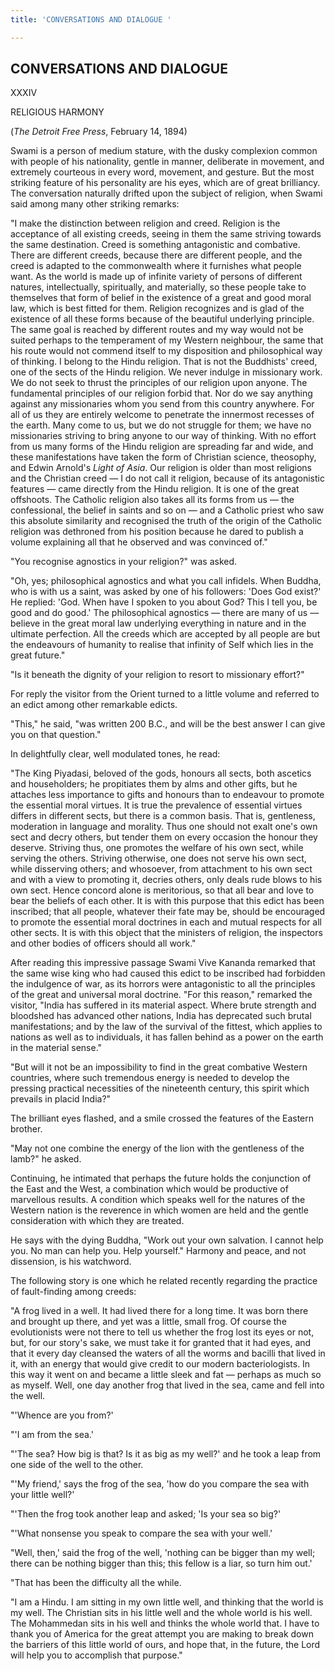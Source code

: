 ```yaml
---
title: 'CONVERSATIONS AND DIALOGUE '

---
```





  

## CONVERSATIONS AND DIALOGUE

XXXIV

RELIGIOUS HARMONY

(*The Detroit Free Press*, February 14, 1894)

Swami is a person of medium stature, with the dusky complexion common
with people of his nationality, gentle in manner, deliberate in
movement, and extremely courteous in every word, movement, and gesture.
But the most striking feature of his personality are his eyes, which are
of great brilliancy. The conversation naturally drifted upon the subject
of religion, when Swami said among many other striking remarks:

"I make the distinction between religion and creed. Religion is the
acceptance of all existing creeds, seeing in them the same striving
towards the same destination. Creed is something antagonistic and
combative. There are different creeds, because there are different
people, and the creed is adapted to the commonwealth where it furnishes
what people want. As the world is made up of infinite variety of persons
of different natures, intellectually, spiritually, and materially, so
these people take to themselves that form of belief in the existence of
a great and good moral law, which is best fitted for them. Religion
recognizes and is glad of the existence of all these forms because of
the beautiful underlying principle. The same goal is reached by
different routes and my way would not be suited perhaps to the
temperament of my Western neighbour, the same that his route would not
commend itself to my disposition and philosophical way of thinking. I
belong to the Hindu religion. That is not the Buddhists' creed, one of
the sects of the Hindu religion. We never indulge in missionary work. We
do not seek to thrust the principles of our religion upon anyone. The
fundamental principles of our religion forbid that. Nor do we say
anything against any missionaries whom you send from this country
anywhere. For all of us they are entirely welcome to penetrate the
innermost recesses of the earth. Many come to us, but we do not struggle
for them; we have no missionaries striving to bring anyone to our way of
thinking. With no effort from us many forms of the Hindu religion are
spreading far and wide, and these manifestations have taken the form of
Christian science, theosophy, and Edwin Arnold's *Light of Asia*. Our
religion is older than most religions and the Christian creed — I do not
call it religion, because of its antagonistic features — came directly
from the Hindu religion. It is one of the great offshoots. The Catholic
religion also takes all its forms from us — the confessional, the belief
in saints and so on — and a Catholic priest who saw this absolute
similarity and recognised the truth of the origin of the Catholic
religion was dethroned from his position because he dared to publish a
volume explaining all that he observed and was convinced of."

"You recognise agnostics in your religion?" was asked.

"Oh, yes; philosophical agnostics and what you call infidels. When
Buddha, who is with us a saint, was asked by one of his followers: 'Does
God exist?' He replied: 'God. When have I spoken to you about God? This
I tell you, be good and do good.' The philosophical agnostics — there
are many of us — believe in the great moral law underlying everything in
nature and in the ultimate perfection. All the creeds which are accepted
by all people are but the endeavours of humanity to realise that
infinity of Self which lies in the great future."

"Is it beneath the dignity of your religion to resort to missionary
effort?"

For reply the visitor from the Orient turned to a little volume and
referred to an edict among other remarkable edicts.

"This," he said, "was written 200 B.C., and will be the best answer I
can give you on that question."

In delightfully clear, well modulated tones, he read:

"The King Piyadasi, beloved of the gods, honours all sects, both
ascetics and householders; he propitiates them by alms and other gifts,
but he attaches less importance to gifts and honours than to endeavour
to promote the essential moral virtues. It is true the prevalence of
essential virtues differs in different sects, but there is a common
basis. That is, gentleness, moderation in language and morality. Thus
one should not exalt one's own sect and decry others, but tender them on
every occasion the honour they deserve. Striving thus, one promotes the
welfare of his own sect, while serving the others. Striving otherwise,
one does not serve his own sect, while disserving others; and whosoever,
from attachment to his own sect and with a view to promoting it, decries
others, only deals rude blows to his own sect. Hence concord alone is
meritorious, so that all bear and love to bear the beliefs of each
other. It is with this purpose that this edict has been inscribed; that
all people, whatever their fate may be, should be encouraged to promote
the essential moral doctrines in each and mutual respects for all other
sects. It is with this object that the ministers of religion, the
inspectors and other bodies of officers should all work."

After reading this impressive passage Swami Vive Kananda remarked that
the same wise king who had caused this edict to be inscribed had
forbidden the indulgence of war, as its horrors were antagonistic to all
the principles of the great and universal moral doctrine. "For this
reason," remarked the visitor, "India has suffered in its material
aspect. Where brute strength and bloodshed has advanced other nations,
India has deprecated such brutal manifestations; and by the law of the
survival of the fittest, which applies to nations as well as to
individuals, it has fallen behind as a power on the earth in the
material sense."

"But will it not be an impossibility to find in the great combative
Western countries, where such tremendous energy is needed to develop the
pressing practical necessities of the nineteenth century, this spirit
which prevails in placid India?"

The brilliant eyes flashed, and a smile crossed the features of the
Eastern brother.

"May not one combine the energy of the lion with the gentleness of the
lamb?" he asked.

Continuing, he intimated that perhaps the future holds the conjunction
of the East and the West, a combination which would be productive of
marvellous results. A condition which speaks well for the natures of the
Western nation is the reverence in which women are held and the gentle
consideration with which they are treated.

He says with the dying Buddha, "Work out your own salvation. I cannot
help you. No man can help you. Help yourself." Harmony and peace, and
not dissension, is his watchword.

The following story is one which he related recently regarding the
practice of fault-finding among creeds:

"A frog lived in a well. It had lived there for a long time. It was born
there and brought up there, and yet was a little, small frog. Of course
the evolutionists were not there to tell us whether the frog lost its
eyes or not, but, for our story's sake, we must take it for granted that
it had eyes, and that it every day cleansed the waters of all the worms
and bacilli that lived in it, with an energy that would give credit to
our modern bacteriologists. In this way it went on and became a little
sleek and fat — perhaps as much so as myself. Well, one day another frog
that lived in the sea, came and fell into the well.

"'Whence are you from?'

"'I am from the sea.'

"'The sea? How big is that? Is it as big as my well?' and he took a leap
from one side of the well to the other.

"'My friend,' says the frog of the sea, 'how do you compare the sea with
your little well?'

"'Then the frog took another leap and asked; 'Is your sea so big?'

"'What nonsense you speak to compare the sea with your well.'

"Well, then,' said the frog of the well, 'nothing can be bigger than my
well; there can be nothing bigger than this; this fellow is a liar, so
turn him out.'

"That has been the difficulty all the while.

"I am a Hindu. I am sitting in my own little well, and thinking that the
world is my well. The Christian sits in his little well and the whole
world is his well. The Mohammedan sits in his well and thinks the whole
world that. I have to thank you of America for the great attempt you are
making to break down the barriers of this little world of ours, and hope
that, in the future, the Lord will help you to accomplish that purpose."


